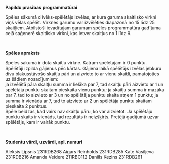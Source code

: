 **Papildu prasības programmatūrai**

Spēles sākumā cilvēks-spēlētājs izvēlas, ar kura garuma skaitlisko virkni viņš vēlas spēlēt. Virknes garumu var izvēlēties diapazonā no 15 līdz 25 skaitļiem. Atbilstoši ievadītajam garumam spēles programmatūra gadījuma ceļā saģenerē skaitlisko virkni, kas ietver skaitļus no 1 līdz 9. 

<br>

**Spēles apraksts**

Spēles sākumā ir dota skaitļu virkne. Katram spēlētājam ir 0 punktu. Spēlētāji izpilda gājienus pēc kārtas. Gājiena laikā spēlētājs izvēlas jebkuru divu blakusstāvošo skaitļu pāri un aizvieto to ar vienu skaitli, pamatojoties uz šādiem nosacījumiem:  
ja izvēlētā pāra skaitļu summa ir lielāka par 7, tad skaitļu pāri aizvieto ar 1 un spēlētāja punktu skaitam pieskaita vienu punktu; 
ja skaitļu summa ir mazāka par 7, tad to aizvieto ar 3 un no spēlētāja punktu skaita atņem 1 punktu; 
ja summa ir vienāda ar 7, tad to aizvieto ar 2 un spēlētāja punktu skaitam pieskaita 2 punktus.  
Spēle beidzas, kad vairs nav skaitļu pāru, ko var aizvietot. Ja spēlētāju punktu skaits ir vienāds, tad rezultāts ir neizšķirts. Pretējā gadījumā uzvar spēlētājs, kam ir vairāk punktu. 

<br>

**Studentu vārdi, uzvārdi, apl. numuri**

Aleksis Lipsnis 231RDB268
Aigars Reinholds 231RDB285
Kate Vasiljeva 231RDB216
Amanda Veidere 211RBC112
Daniils Kezins 231RDB261
